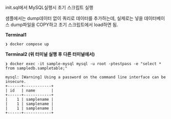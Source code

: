 init.sql에서 MySQL실행시 초기 스크립트 실행

샘플에서는 dump데이터 없이 쿼리로 데이터를 추가하는데, 실제로는 넣을 데이터베이스 dump파일을 COPY하고 초기 스크립트에서 load하면 됨.

**Terminal1**

```shell
❯ docker compose up
```

**Terminal2 (위 터미널 실행 후 다른 터미널에서)**

```shell
❯ docker exec -it sample-mysql mysql -u root -ptestpass -e "select * from sampledb.sampletable;"

mysql: [Warning] Using a password on the command line interface can be insecure.
+------+------------+
| id   | name       |
+------+------------+
|    1 | samplename |
|    1 | samplename |
|    1 | samplename |
+------+------------+
```

